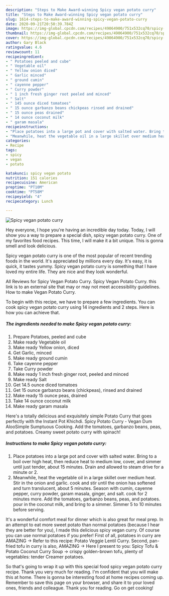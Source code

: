 ```yaml
---
description: "Steps to Make Award-winning Spicy vegan potato curry"
title: "Steps to Make Award-winning Spicy vegan potato curry"
slug: 1614-steps-to-make-award-winning-spicy-vegan-potato-curry
date: 2020-09-21T20:50:39.784Z
image: https://img-global.cpcdn.com/recipes/49064900/751x532cq70/spicy-vegan-potato-curry-recipe-main-photo.jpg
thumbnail: https://img-global.cpcdn.com/recipes/49064900/751x532cq70/spicy-vegan-potato-curry-recipe-main-photo.jpg
cover: https://img-global.cpcdn.com/recipes/49064900/751x532cq70/spicy-vegan-potato-curry-recipe-main-photo.jpg
author: Gary Black
ratingvalue: 4.6
reviewcount: 11
recipeingredient:
- " Potatoes peeled and cube"
- " Vegetable oil"
- " Yellow onion diced"
- " Garlic minced"
- " ground cumin"
- " cayenne pepper"
- " Curry powder"
- " 1 inch fresh ginger root peeled and minced"
- " Salt"
- " 145 ounce diced tomatoes"
- " 15 ounce garbanzo beans chickpeas rinsed and drained"
- " 15 ounce peas drained"
- " 14 ounce coconut milk"
- " garam masala"
recipeinstructions:
- "Place potatoes into a large pot and cover with salted water. Bring to a boil over high heat, then reduce heat to medium low, cover, and simmer until just tender, about 15 minutes. Drain and allowed to steam drive for a minute or 2."
- "Meanwhile, heat the vegetable oil in a large skillet over medium heat. Stir in the onion and garlic. cook and stir until the onion has softened and turn translucent, about 5 minutes. Season with cumin, cayenne pepper, curry powder, garam masala, ginger, and salt. cook for 2 minutes more. Add the tomatoes, garbanzo beans, peas, and potatoes. pour in the coconut milk, and bring to a simmer. Simmer 5 to 10 minutes before serving."
categories:
- Recipe
tags:
- spicy
- vegan
- potato

katakunci: spicy vegan potato 
nutrition: 151 calories
recipecuisine: American
preptime: "PT10M"
cooktime: "PT58M"
recipeyield: "4"
recipecategory: Lunch

---
```



![Spicy vegan potato curry](https://img-global.cpcdn.com/recipes/49064900/751x532cq70/spicy-vegan-potato-curry-recipe-main-photo.jpg)

Hey everyone, I hope you're having an incredible day today. Today, I will show you a way to prepare a special dish, spicy vegan potato curry. One of my favorites food recipes. This time, I will make it a bit unique. This is gonna smell and look delicious.

Spicy vegan potato curry is one of the most popular of recent trending foods in the world. It's appreciated by millions every day. It's easy, it is quick, it tastes yummy. Spicy vegan potato curry is something that I have loved my entire life. They are nice and they look wonderful.

All Reviews for Spicy Vegan Potato Curry. Spicy Vegan Potato Curry. this link is to an external site that may or may not meet accessibility guidelines. How to make Vegan Potato Curry.


To begin with this recipe, we have to prepare a few ingredients. You can cook spicy vegan potato curry using 14 ingredients and 2 steps. Here is how you can achieve that.

<!--inarticleads1-->

##### The ingredients needed to make Spicy vegan potato curry:

1. Prepare  Potatoes, peeled and cube
1. Make ready  Vegetable oil
1. Make ready  Yellow onion, diced
1. Get  Garlic, minced
1. Make ready  ground cumin
1. Take  cayenne pepper
1. Take  Curry powder
1. Make ready  1 inch fresh ginger root, peeled and minced
1. Make ready  Salt
1. Get  14.5 ounce diced tomatoes
1. Get  15 ounce garbanzo beans (chickpeas), rinsed and drained
1. Make ready  15 ounce peas, drained
1. Take  14 ounce coconut milk
1. Make ready  garam masala


Here&#39;s a totally delicious and exquisitely simple Potato Curry that goes perfectly with the Instant Pot Khichdi. Spicy Potato Curry - Vegan Dum AlooSimple Sumptuous Cooking. Add the tomatoes, garbanzo beans, peas, and potatoes. Creamy sweet potato curry with spinach! 

<!--inarticleads2-->

##### Instructions to make Spicy vegan potato curry:

1. Place potatoes into a large pot and cover with salted water. Bring to a boil over high heat, then reduce heat to medium low, cover, and simmer until just tender, about 15 minutes. Drain and allowed to steam drive for a minute or 2.
1. Meanwhile, heat the vegetable oil in a large skillet over medium heat. Stir in the onion and garlic. cook and stir until the onion has softened and turn translucent, about 5 minutes. Season with cumin, cayenne pepper, curry powder, garam masala, ginger, and salt. cook for 2 minutes more. Add the tomatoes, garbanzo beans, peas, and potatoes. pour in the coconut milk, and bring to a simmer. Simmer 5 to 10 minutes before serving.


It&#39;s a wonderful comfort meal for dinner which is also great for meal prep. In an attempt to eat more sweet potato than normal potatoes (because I hear they are better for you), I made this delicious spicy vegan curry. Of course you can use normal potatoes if you prefer! First of all, potatoes in curry are AMAZING → Refer to this recipe: Potato Veggie Lentil Curry. Second, pan-fried tofu in curry is also, AMAZING → Here I present to you: Spicy Tofu &amp; Potato Coconut Curry Soup → crispy golden-brown tofu, plenty of vegetables: tender Creamer potatoes. 

So that's going to wrap it up with this special food spicy vegan potato curry recipe. Thank you very much for reading. I'm confident that you will make this at home. There is gonna be interesting food at home recipes coming up. Remember to save this page on your browser, and share it to your loved ones, friends and colleague. Thank you for reading. Go on get cooking!
